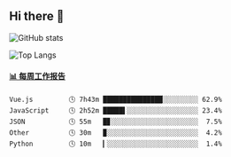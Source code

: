 ## Hi there 👋

![GitHub stats](https://github-readme-stats.orilight.top/api?username=orilights)

![Top Langs](https://github-readme-stats.orilight.top/api/top-langs/?username=orilights&layout=compact)

<!-- waka-box start -->
#### <a href="https://gist.github.com/92c8d5b388768c10efcba86e82b7c4fb" target="_blank">📊 每周工作报告</a>
```text
Vue.js         🕓 7h43m ███████████████░░░░░░░░░ 62.9%
JavaScript     🕓 2h52m █████▌░░░░░░░░░░░░░░░░░░ 23.4%
JSON           🕓 55m   █▊░░░░░░░░░░░░░░░░░░░░░░  7.5%
Other          🕓 30m   ▉░░░░░░░░░░░░░░░░░░░░░░░  4.2%
Python         🕓 10m   ▎░░░░░░░░░░░░░░░░░░░░░░░  1.4%
```
<!-- Powered by https://github.com/journey-ad/waka-box-go . -->
<!-- waka-box end -->
